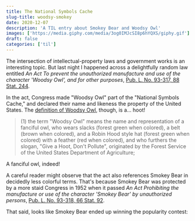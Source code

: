 ```yaml
---
title: The National Symbols Cache
slug-title: woodsy-smokey
date: 2020-12-07
description: 'A TIL entry about Smokey Bear and Woodsy Owl'
images: ['https://media.giphy.com/media/3og0IMJcSI8p6hYQXS/giphy.gif']
draft: false
categories: ['til']
---
```


The intersection of intellectual-property laws and government works is an interesting topic. But last night I happened across a delightfully random law entitled _An Act To prevent the unauthorized manufacture and use of the character 'Woodsy Owl', and for other purposes_, [Pub. L. No. 93-317, 88 Stat. 244](https://uscode.house.gov/statutes/pl/93/318.pdf).

In the act, Congress made "Woodsy Owl" part of the "National Symbols Cache," and declared their name and likeness the property of the United States. The [definition of Woodsy Owl](https://uscode.house.gov/view.xhtml?req=granuleid:USC-prelim-title16-section580p&num=0&edition=prelim), though, is a... hoot!

> (1) the term "Woodsy Owl" means the name and representation of a fanciful owl, who wears slacks (forest green when colored), a belt (brown when colored), and a Robin Hood style hat (forest green when colored) with a feather (red when colored), and who furthers the slogan, "Give a Hoot, Don't Pollute", originated by the Forest Service of the United States Department of Agriculture;

A fanciful owl, indeed!

A careful reader might observe that the act also references Smokey Bear in decidedly less colorful terms. That's because Smokey Bear was protected by a more staid Congress in 1952 when it passed _An Act Prohibiting the manufacture or use of the character 'Smokey Bear' by unauthorized persons_, [Pub. L. No. 93-318, 66 Stat. 92](https://www.govinfo.gov/content/pkg/STATUTE-66/pdf/STATUTE-66-Pg91-2.pdf#page=2).

That said, looks like Smokey Bear ended up winning the popularity contest:

<script type="text/javascript" src="https://ssl.gstatic.com/trends_nrtr/2431_RC01/embed_loader.js"></script>
<script type="text/javascript">
trends.embed.renderExploreWidget("TIMESERIES", {"comparisonItem":[{"keyword":"smokey bear","geo":"US","time":"2004-01-01 2020-12-07"},{"keyword":"woodsy owl","geo":"US","time":"2004-01-01 2020-12-07"}],"category":0,"property":""}, {"exploreQuery":"date=all&geo=US&q=smokey%20bear,woodsy%20owl","guestPath":"https://trends.google.com:443/trends/embed/"});
</script>
